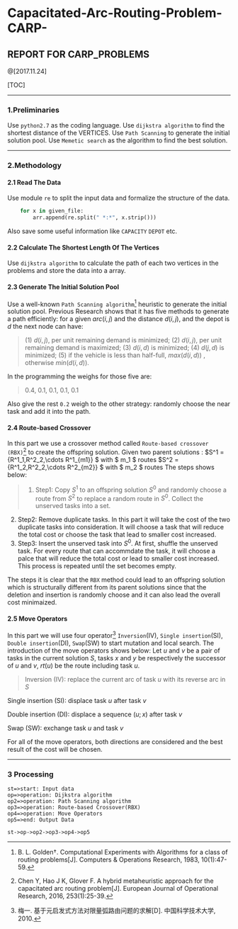# Capacitated-Arc-Routing-Problem-CARP-

## REPORT FOR CARP_PROBLEMS

@[2017.11.24]


[TOC]

---
### 1.Preliminaries
Use `python2.7` as the coding language.
Use `dijkstra algorithm` to find the shortest distance of the VERTICES.
Use `Path Scanning` to generate the initial solution pool.
Use `Memetic search` as the algorithm to find the best solution.

---

### 2.Methodology
#### 2.1 Read The Data
Use module `re` to split the input data and formalize the structure of the data.
```python
    for x in given_file:
        arr.append(re.split(" *:*", x.strip()))
```
Also save some useful information like `CAPACITY` `DEPOT` etc.
#### 2.2 Calculate The Shortest Length Of The Vertices
Use `dijkstra algorithm` to calculate the path of each two vertices in the problems and store the data into a array.

#### 2.3 Generate The Initial Solution Pool 
Use a well-known `Path Scanning algorithm`[^PS] heuristic to generate the initial solution pool.
Previous Research shows that it has five methods to generate a path efficiently:
for a given $arc(i,j)$ and the distance $d(i,j)$, and the depot is $d$ the next node can have:
>(1) $d(i,j)$, per unit remaining demand is minimized; 
(2) $d(i,j)$, per unit remaining demand is maximized; 
(3) $d(i,d)$ is minimized; 
(4) $d(j,d)$ is minimized;
(5) if the vehicle is less than half-full, $max(d(i,d))$ 	, otherwise $min(d(i,d))$.

In the programming the weighs for those five are:
> 0.4, 0.1, 0.1, 0.1, 0.1

Also give the rest `0.2` weigh to the other strategy: randomly choose the near task and add it into the path.

#### 2.4 Route-based Crossover
In this part we use a crossover method called `Route-based crossover (RBX)`[^RBX] to create the offspring solution. 
 Given two parent solutions :
 $S^1 = \{R^1_1,R^2_2,\cdots R^1_{m1}\} $ with $ m_1 $ routes
$S^2 = \{R^1_2,R^2_2,\cdots R^2_{m2}\} $ with $ m_2 $ routes
The steps shows below:
>1. Step1: 
Copy $S^1$ to an offspring solution $S^0$ and randomly choose a route from $S^2$ to replace a random route in $S^0$. 
Collect the unserved tasks into a set.
2. Step2: 
Remove duplicate tasks. 
In this part it will take the cost of the two duplicate tasks into consideration. 
It will choose a task that will reduce the total cost or choose the task that lead to smaller cost increased.
3. Step3: 
Insert the unserved task into $S^0$. 
At first, shuffle the unserved task. 
For every route that can accommdate the task, it will choose a palce that will reduce the total cost or lead to smaller cost increased. 
This process is repeated until the set becomes empty.

The steps it is clear that the `RBX` method could lead to an offspring solution which is structurally different from its parent solutions since that the deletion and insertion is randomly choose and it can also lead the overall cost minimaized.

#### 2.5 Move Operators
In this part we will use four operator[^MY] `Inversion`(IV), `Single insertion`(SI), `Double insertion`(DI), `Swap`(SW) to start mutation and local search.
The introduction of the move operators shows below:
Let $u$ and $v$ be a pair of tasks in the current solution $S$, tasks $x$ and $y$ be respectively the successor of $u$ and $v$, $rt(u)$ be the route including task $u$.
>Inversion (IV): replace the current arc of task $u$ with its reverse arc in $S$
>
 Single insertion (SI): displace task $u$ after task $v$ 
 >
 Double insertion (DI): displace a sequence $(u; x)$ after task $v$
>
 Swap (SW): exchange task $u$ and task $v$

For all of the move operators, both directions are considered and the best result of the cost will be chosen.

---

### 3 Processing
```flow
st=>start: Input data
op=>operation: Dijkstra algorithm
op2=>operation: Path Scanning algorithm
op3=>operation: Route-based Crossover(RBX)
op4=>operation: Move Operators
op5=>end: Output Data

st->op->op2->op3->op4->op5

```
[^PS]: B. L. Golden†. Computational Experiments with Algorithms for a class of routing problems[J]. Computers & Operations Research, 1983, 10(1):47-59.

[^RBX]: Chen Y, Hao J K, Glover F. A hybrid metaheuristic approach for the capacitated arc routing problem[J]. European Journal of Operational Research, 2016, 253(1):25-39.

[^MY]: 梅一. 基于元启发式方法对限量弧路由问题的求解[D]. 中国科学技术大学, 2010.
